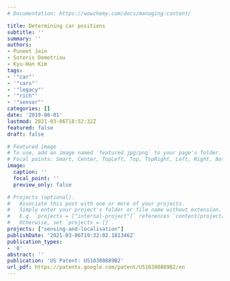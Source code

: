 ```yaml
---
# Documentation: https://wowchemy.com/docs/managing-content/

title: Determining car positions
subtitle: ''
summary: ''
authors:
- Puneet Jain
- Soteris Demetriou
- Kyu-Han Kim
tags:
- '"car"'
- '"cars"'
- '"legacy"'
- '"rich"'
- '"sensor"'
categories: []
date: '2019-08-01'
lastmod: 2021-03-06T18:52:32Z
featured: false
draft: false

# Featured image
# To use, add an image named `featured.jpg/png` to your page's folder.
# Focal points: Smart, Center, TopLeft, Top, TopRight, Left, Right, BottomLeft, Bottom, BottomRight.
image:
  caption: ''
  focal_point: ''
  preview_only: false

# Projects (optional).
#   Associate this post with one or more of your projects.
#   Simply enter your project's folder or file name without extension.
#   E.g. `projects = ["internal-project"]` references `content/project/deep-learning/index.md`.
#   Otherwise, set `projects = []`.
projects: ["sensing-and-localisation"]
publishDate: '2021-03-06T19:32:02.181346Z'
publication_types:
- '8'
abstract: ''
publication: 'US Patent: US10380889B2'
url_pdf: https://patents.google.com/patent/US10380889B2/en
---
```


